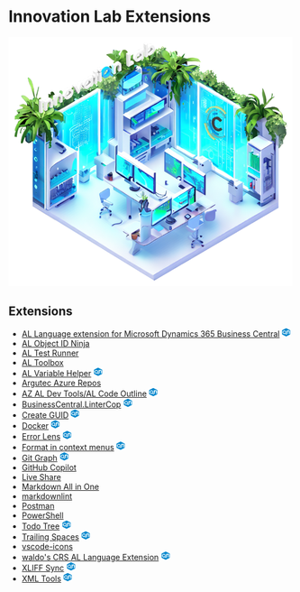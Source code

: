 # Innovation Lab Extensions

<div align="center"><picture><img src="assets/InnovationLab.png" alt="Innovation Lab" width="512px"></picture></div>

## Extensions

- [AL Language extension for Microsoft Dynamics 365 Business Central](https://marketplace.visualstudio.com/items?itemName=ms-dynamics-smb.al) <picture title="From Innovation Lab Extensions Lite"><img src="assets/InnovationLab.logo.blue.flat.png" alt="Innovation Lab" width="16px"></picture>
- [AL Object ID Ninja](https://marketplace.visualstudio.com/items?itemName=vjeko.vjeko-al-objid)
- [AL Test Runner](https://marketplace.visualstudio.com/items?itemName=jamespearson.al-test-runner)
- [AL Toolbox](https://marketplace.visualstudio.com/items?itemName=BartPermentier.al-toolbox)
- [AL Variable Helper](https://marketplace.visualstudio.com/items?itemName=rasmus.al-var-helper) <picture title="From Innovation Lab Extensions Lite"><img src="assets/InnovationLab.logo.blue.flat.png" alt="Innovation Lab" width="16px"></picture>
- [Argutec Azure Repos](https://marketplace.visualstudio.com/items?itemName=argutec.argutec-azure-repos)
- [AZ AL Dev Tools/AL Code Outline](https://marketplace.visualstudio.com/items?itemName=andrzejzwierzchowski.al-code-outline) <picture title="From Innovation Lab Extensions Lite"><img src="assets/InnovationLab.logo.blue.flat.png" alt="Innovation Lab" width="16px"></picture>
- [BusinessCentral.LinterCop](https://marketplace.visualstudio.com/items?itemName=StefanMaron.businesscentral-lintercop) <picture title="From Innovation Lab Extensions Lite"><img src="assets/InnovationLab.logo.blue.flat.png" alt="Innovation Lab" width="16px"></picture>
- [Create GUID](https://marketplace.visualstudio.com/items?itemName=nwallace.createGUID) <picture title="From Innovation Lab Extensions Lite"><img src="assets/InnovationLab.logo.blue.flat.png" alt="Innovation Lab" width="16px"></picture>
- [Docker](https://marketplace.visualstudio.com/items?itemName=ms-azuretools.vscode-docker) <picture title="From Innovation Lab Extensions Lite"><img src="assets/InnovationLab.logo.blue.flat.png" alt="Innovation Lab" width="16px"></picture>
- [Error Lens](https://marketplace.visualstudio.com/items?itemName=usernamehw.errorlens) <picture title="From Innovation Lab Extensions Lite"><img src="assets/InnovationLab.logo.blue.flat.png" alt="Innovation Lab" width="16px"></picture>
- [Format in context menus](https://marketplace.visualstudio.com/items?itemName=lacroixdavid1.vscode-format-context-menu) <picture title="From Innovation Lab Extensions Lite"><img src="assets/InnovationLab.logo.blue.flat.png" alt="Innovation Lab" width="16px"></picture>
- [Git Graph](https://marketplace.visualstudio.com/items?itemName=mhutchie.git-graph) <picture title="From Innovation Lab Extensions Lite"><img src="assets/InnovationLab.logo.blue.flat.png" alt="Innovation Lab" width="16px"></picture>
- [GitHub Copilot](https://marketplace.visualstudio.com/items?itemName=GitHub.copilot)
- [Live Share](https://marketplace.visualstudio.com/items?itemName=MS-vsliveshare.vsliveshare)
- [Markdown All in One](https://marketplace.visualstudio.com/items?itemName=yzhang.markdown-all-in-one)
- [markdownlint](https://marketplace.visualstudio.com/items?itemName=DavidAnson.vscode-markdownlint)
- [Postman](https://marketplace.visualstudio.com/items?itemName=Postman.postman-for-vscode)
- [PowerShell](https://marketplace.visualstudio.com/items?itemName=ms-vscode.PowerShell)
- [Todo Tree](https://marketplace.visualstudio.com/items?itemName=Gruntfuggly.todo-tree) <picture title="From Innovation Lab Extensions Lite"><img src="assets/InnovationLab.logo.blue.flat.png" alt="Innovation Lab" width="16px"></picture>
- [Trailing Spaces](https://marketplace.visualstudio.com/items?itemName=shardulm94.trailing-spaces) <picture title="From Innovation Lab Extensions Lite"><img src="assets/InnovationLab.logo.blue.flat.png" alt="Innovation Lab" width="16px"></picture>
- [vscode-icons](https://marketplace.visualstudio.com/items?itemName=vscode-icons-team.vscode-icons)
- [waldo's CRS AL Language Extension](https://marketplace.visualstudio.com/items?itemName=waldo.crs-al-language-extension) <picture title="From Innovation Lab Extensions Lite"><img src="assets/InnovationLab.logo.blue.flat.png" alt="Innovation Lab" width="16px"></picture>
- [XLIFF Sync](https://marketplace.visualstudio.com/items?itemName=rvanbekkum.xliff-sync) <picture title="From Innovation Lab Extensions Lite"><img src="assets/InnovationLab.logo.blue.flat.png" alt="Innovation Lab" width="16px"></picture>
- [XML Tools](https://marketplace.visualstudio.com/items?itemName=DotJoshJohnson.xml) <picture title="From Innovation Lab Extensions Lite"><img src="assets/InnovationLab.logo.blue.flat.png" alt="Innovation Lab" width="16px"></picture>
